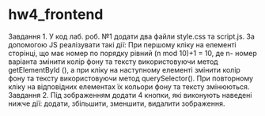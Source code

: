 # hw4_frontend
Завдання 1. У код лаб. роб. №1 додати два файли style.css та script.js.
За допомогою JS реалізувати такі дії:
При першому кліку на елементі сторінці, що має номер по порядку рівний (n mod 10)+1 = 10, де n- номер варіанта змінити колір фону та тексту використовуючи метод getElementById (), а при кліку на наступному елементі змінити колір фону та тексту використовуючи метод querySelector(). 
При повторному кліку на відповідних елементах їх кольори фону та тексту змінюються.
Завдання 2. Під зображенням додати 4 кнопки, які виконують наведені нижче дії: додати, збільшити, зменшити, видалити зображення.
